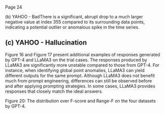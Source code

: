 Page 24

<!-- image -->

(b) YAHOO - BadThere is a significant, abrupt drop to a much larger negative value at index 355 compared to its surrounding data points, indicating a potential outlier or anomalous spike in the time series.

<!-- image -->

## (c) YAHOO - Hallucination

Figure 16 and Figure 17 present additional examples of responses generated by GPT-4 and LLaMA3 on the trial cases. The responses produced by LLaMA3 are significantly more unstable compared to those from GPT-4. For instance, when identifying global point anomalies, LLaMA3 can yield different outputs for the same prompt. Although LLaMA3 does not benefit much from prompt engineering, differences can still be observed before and after applying prompting strategies. In some cases, LLaMA3 provides responses that closely match the ideal answers.

<!-- image -->

<!-- image -->

<!-- image -->

Figure 20: The distribution over F-score and Range-F on the four datasets by GPT-4.

<!-- image -->

<!-- image -->

<!-- image -->